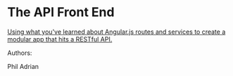 # The API Front End

[Using what you've learned about Angular.js routes and services to create a modular app that hits a RESTful API.](http://www.vikingcodeschool.com)

Authors:

Phil
Adrian